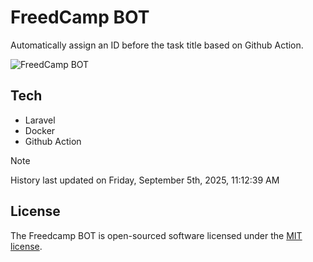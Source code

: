 # FreedCamp BOT

Automatically assign an ID before the task title based on Github Action.

![FreedCamp BOT](https://repository-images.githubusercontent.com/737932867/7d34798b-2680-471c-b089-a78a718d3d6a)

## Tech

- Laravel
- Docker
- Github Action

> [!NOTE]  
> History last updated on Friday, September 5th, 2025, 11:12:39 AM

## License

The Freedcamp BOT is open-sourced software licensed under the [MIT license](https://opensource.org/licenses/MIT).
